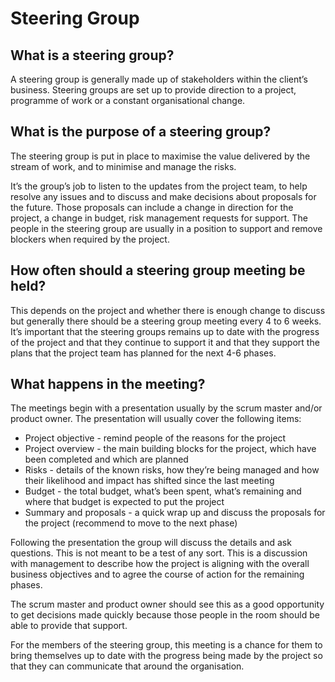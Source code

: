 # Steering Group

## What is a steering group?

A steering group is generally made up of stakeholders within the client’s business. Steering groups are set up to provide direction to a project, programme of work or a constant organisational change.

## What is the purpose of a steering group?

The steering group is put in place to maximise the value delivered by the stream of work, and to minimise and manage the risks.

It’s the group’s job to listen to the updates from the project team, to help resolve any issues and to discuss and make decisions about proposals for the future. Those proposals can include a change in direction for the project, a change in budget, risk management requests for support. The people in the steering group are usually in a position to support and remove blockers when required by the project.

## How often should a steering group meeting be held?

This depends on the project and whether there is enough change to discuss but generally there should be a steering group meeting every 4 to 6 weeks. It’s important that the steering groups remains up to date with the progress of the project and that they continue to support it and that they support the plans that the project team has planned for the next 4-6 phases.

## What happens in the meeting?

The meetings begin with a presentation usually by the scrum master and/or product owner. The presentation will usually cover the following items:

* Project objective - remind people of the reasons for the project
* Project overview - the main building blocks for the project, which have been completed and which are planned
* Risks - details of the known risks, how they’re being managed and how their likelihood and impact has shifted since the last meeting
* Budget - the total budget, what’s been spent, what’s remaining and where that budget is expected to put the project
* Summary and proposals - a quick wrap up and discuss the proposals for the project \(recommend to move to the next phase\)

Following the presentation the group will discuss the details and ask questions. This is not meant to be a test of any sort. This is a discussion with management to describe how the project is aligning with the overall business objectives and to agree the course of action for the remaining phases.

The scrum master and product owner should see this as a good opportunity to get decisions made quickly because those people in the room should be able to provide that support.

For the members of the steering group, this meeting is a chance for them to bring themselves up to date with the progress being made by the project so that they can communicate that around the organisation.

